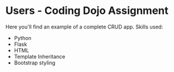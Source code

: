 # Users - Coding Dojo Assignment
Here you'll find an example of a complete CRUD app.
Skills used:
* Python
* Flask
* HTML
* Template Inheritance
* Bootstrap styling
